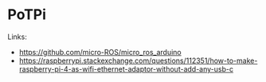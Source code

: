 # PoTPi

Links: 
- https://github.com/micro-ROS/micro_ros_arduino
- https://raspberrypi.stackexchange.com/questions/112351/how-to-make-raspberry-pi-4-as-wifi-ethernet-adaptor-without-add-any-usb-c 
